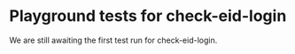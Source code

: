 # Playground tests for check-eid-login
We are still awaiting the first test run for check-eid-login.
